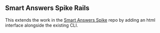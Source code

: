 ## Smart Answers Spike Rails

This extends the work in the [Smart Answers Spike](https://github.com/freerange/smart-answers-spike) repo by adding an html interface alongside the existing CLI.
